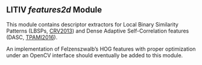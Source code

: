 LITIV *features2d* Module
-------------------------
This module contains descriptor extractors for Local Binary Similarity Patterns (LBSPs, [CRV2013](http://dx.doi.org/10.1109/CRV.2013.29)) and Dense Adaptive Self-Correlation features (DASC, [TPAMI2016](http://dx.doi.org/10.1109/TPAMI.2016.2615619)).

An implementation of Felzenszwalb’s HOG features with proper optimization under an OpenCV interface should eventually be added to this module.